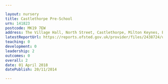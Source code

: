 ```yaml
---

layout: nursery
title: Castlethorpe Pre-School
urn: 141823
postcode: MK19 7EW
address: The Village Hall, North Street, Castlethorpe, Milton Keynes, Buckinghamshire, MK19 7EW
latestReportUrl: https://reports.ofsted.gov.uk/provider/files/2438724/urn/141823.pdf
teaching: 0
development: 0
leadership: 2
outcomes: 0
overall: 2
date: 01 April 2018 
datePublish: 20/11/2014

---
```

